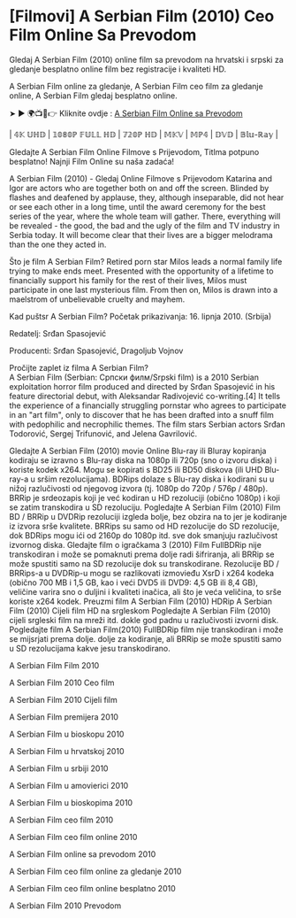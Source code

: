 # [Filmovi] A Serbian Film (2010) Ceo Film Online Sa Prevodom

Gledaj A Serbian Film (2010) online film sa prevodom na hrvatski i srpski za gledanje besplatno online film bez registracije i kvaliteti HD.

A Serbian Film online za gledanje, A Serbian Film ceo film za gledanje online, A Serbian Film gledaj besplatno online.


➤ ► 🌍📺📱👉 Kliknite ovdje : [A Serbian Film Online sa Prevodom](https://dcerinews.today/online-sa-prevodom/)


| 𝟜𝕂 𝕌ℍ𝔻 | 𝟙𝟘𝟠𝟘ℙ 𝔽𝕌𝕃𝕃 ℍ𝔻 | 𝟟𝟚𝟘ℙ ℍ𝔻 | 𝕄𝕂𝕍 | 𝕄ℙ𝟜 | 𝔻𝕍𝔻 | 𝔹𝕝𝕦-ℝ𝕒𝕪 |


Gledajte A Serbian Film Online Filmove s Prijevodom, Titlma potpuno besplatno! Najnji Film Online su naša zadaća!

A Serbian Film (2010) - Gledaj Online Filmove s Prijevodom
Katarina and Igor are actors who are together both on and off the screen. Blinded by flashes and deafened by applause, they, although inseparable, did not hear or see each other in a long time, until the award ceremony for the best series of the year, where the whole team will gather. There, everything will be revealed - the good, the bad and the ugly of the film and TV industry in Serbia today. It will become clear that their lives are a bigger melodrama than the one they acted in.


Što je film A Serbian Film?
Retired porn star Milos leads a normal family life trying to make ends meet. Presented with the opportunity of a lifetime to financially support his family for the rest of their lives, Milos must participate in one last mysterious film. From then on, Milos is drawn into a maelstrom of unbelievable cruelty and mayhem.


Kad puštsr A Serbian Film?
Početak prikazivanja: 16. lipnja 2010. (Srbija)

Redatelj: Srđan Spasojević

Producenti: Srđan Spasojević, Dragoljub Vojnov


Pročijte zaplet iz filma A Serbian Film?       
A Serbian Film (Serbian: Српски филм/Srpski film) is a 2010 Serbian exploitation horror film produced and directed by Srđan Spasojević in his feature directorial debut, with Aleksandar Radivojević co-writing.[4] It tells the experience of a financially struggling pornstar who agrees to participate in an "art film", only to discover that he has been drafted into a snuff film with pedophilic and necrophilic themes. The film stars Serbian actors Srđan Todorović, Sergej Trifunović, and Jelena Gavrilović.


Gledajte A Serbian Film (2010) movie Online Blu-ray ili Bluray kopiranja kodiraju se izravno s Blu-ray diska na 1080p ili 720p (sno o izvoru diska) i koriste kodek x264. Mogu se kopirati s BD25 ili BD50 diskova (ili UHD Blu-ray-a u sršim rezolucijama). BDRips dolaze s Blu-ray diska i kodirani su u nižoj razlučivosti od njegovog izvora (tj. 1080p do 720p / 576p / 480p). BRRip je srdeozapis koji je već kodiran u HD rezoluciji (obično 1080p) i koji se zatim transkodira u SD rezoluciju. Pogledajte  A Serbian Film (2010) Film BD / BRRip u DVDRip rezoluciji izgleda bolje, bez obzira na to jer je kodiranje iz izvora srše kvalitete. BRRips su samo od HD rezolucije do SD rezolucije, dok BDRips mogu ići od 2160p do 1080p itd. sve dok smanjuju razlučivost izvornog diska. Gledajte film o igračkama 3 (2010) Film FullBDRip nije transkodiran i može se pomaknuti prema dolje radi šifriranja, ali BRRip se može spustiti samo na SD rezolucije dok su transkodirane. Rezolucije BD / BRRips-a u DVDRip-u mogu se razlikovati izmovieđu XsrD i x264 kodeka (obično 700 MB i 1,5 GB, kao i veći DVD5 ili DVD9: 4,5 GB ili 8,4 GB), veličine varira sno o duljini i kvaliteti inačica, ali što je veća veličina, to srše koriste x264 kodek. Preuzmi film  A Serbian Film (2010) HDRip
 A Serbian Film (2010) Cijeli film HD na srgleskom
Pogledajte  A Serbian Film (2010) cijeli srgleski film na mreži
itd. dokle god padnu u razlučivosti
izvorni disk. Pogledajte film  A Serbian Film(2010) FullBDRip film nije transkodiran i može se mijsrjati prema dolje.
dolje za kodiranje, ali BRRip se može spustiti samo u SD rezolucijama kakve jesu
transkodirano.


A Serbian Film Film 2010

A Serbian Film 2010 Ceo film

A Serbian Film 2010 Cijeli film

A Serbian Film premijera 2010

A Serbian Film u bioskopu 2010

A Serbian Film u hrvatskoj 2010

A Serbian Film u srbiji 2010

A Serbian Film u amovierici 2010

A Serbian Film u bioskopima 2010

A Serbian Film ceo film 2010

A Serbian Film ceo film online 2010

A Serbian Film online sa prevodom 2010

A Serbian Film ceo film online za gledanje 2010

A Serbian Film ceo film online besplatno 2010

A Serbian Film 2010 Prevodom
